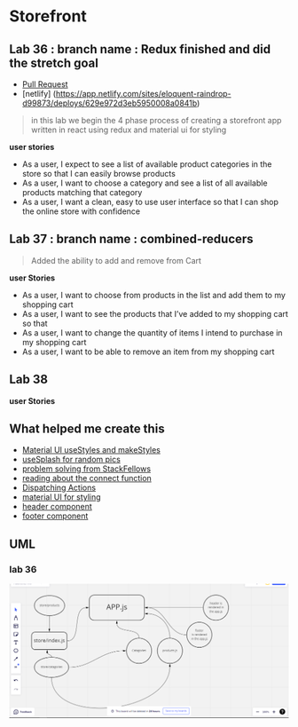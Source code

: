 # Storefront 

## Lab 36 :  branch name : Redux finished and did the stretch goal
* [Pull Request](https://github.com/Mohammed-Awadallah/storefront/pull/1)
* [netlify] (https://app.netlify.com/sites/eloquent-raindrop-d99873/deploys/629e972d3eb5950008a0841b)

> in this lab we begin the 4 phase process of creating a storefront app written in react using redux and material ui for styling 

**user stories**
* As a user, I expect to see a list of available product categories in the store so that I can easily browse products
* As a user, I want to choose a category and see a list of all available products matching that category
* As a user, I want a clean, easy to use user interface so that I can shop the online store with confidence


## Lab 37 : branch name : combined-reducers
>  Added the ability to add and remove from Cart


**user Stories**
* As a user, I want to choose from products in the list and add them to my shopping cart
* As a user, I want to see the products that I’ve added to my shopping cart so that
* As a user, I want to change the quantity of items I intend to purchase in my shopping cart
* As a user, I want to be able to remove an item from my shopping cart

## Lab 38

>

**user Stories**







## What helped me create this 

* [Material UI useStyles and makeStyles](https://smartdevpreneur.com/material-ui-makestyles-usestyles-createstyles-and-withstyles-explained/)
* [useSplash for random pics](https://source.unsplash.com/)
* [problem solving from StackFellows](https://stackoverflow.com/questions/60795368/react-hook-usestyles-is-called-in-function-which-is-neither-a-react-function-c)
* [reading about the connect function](https://react-redux.js.org/api/connect)
* [Dispatching Actions](https://react-redux.js.org/using-react-redux/connect-mapdispatch)
* [material UI for styling](https://mui.com/)
* [header component](https://betterprogramming.pub/building-a-basic-header-with-materialui-and-react-js-d650f75b4b0a)
* [footer component](https://www.js-tutorials.com/react-js/react-layout-using-material-design/)


## UML 

### lab 36
![lab36](UML/lab36.PNG)
